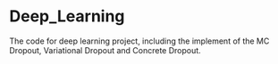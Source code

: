 # Deep_Learning
The code for deep learning project, including the implement of the MC Dropout, Variational Dropout and Concrete Dropout.
